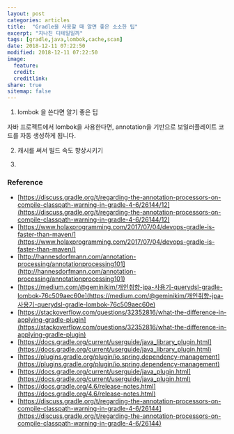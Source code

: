 ```yaml
---
layout: post
categories: articles
title:  "Gradle을 사용할 때 알면 좋은 소소한 팁"
excerpt: "지나친 디테일일까"
tags: [gradle,java,lombok,cache,scan]
date: 2018-12-11 07:22:50
modified: 2018-12-11 07:22:50
image: 
  feature:
  credit:
  creditlink:
share: true
sitemap: false
---
```


1. lombok 을 쓴다면 알기 좋은 팁

자바 프로젝트에서 lombok을 사용한다면, annotation을 기반으로 보일러플레이트 코드를 자동 생성하게 됩니다.

2. 캐시를 써서 빌드 속도 향상시키기

3. 


### Reference

* [https://discuss.gradle.org/t/regarding-the-annotation-processors-on-compile-classpath-warning-in-gradle-4-6/26144/12](https://discuss.gradle.org/t/regarding-the-annotation-processors-on-compile-classpath-warning-in-gradle-4-6/26144/12)
* [https://www.holaxprogramming.com/2017/07/04/devops-gradle-is-faster-than-maven/](https://www.holaxprogramming.com/2017/07/04/devops-gradle-is-faster-than-maven/)
* [http://hannesdorfmann.com/annotation-processing/annotationprocessing101](http://hannesdorfmann.com/annotation-processing/annotationprocessing101)
* [https://medium.com/@geminikim/개인취향-jpa-사용기-querydsl-gradle-lombok-76c509aec60e](https://medium.com/@geminikim/개인취향-jpa-사용기-querydsl-gradle-lombok-76c509aec60e)
* [https://stackoverflow.com/questions/32352816/what-the-difference-in-applying-gradle-plugin](https://stackoverflow.com/questions/32352816/what-the-difference-in-applying-gradle-plugin)
* [https://docs.gradle.org/current/userguide/java_library_plugin.html](https://docs.gradle.org/current/userguide/java_library_plugin.html)
* [https://plugins.gradle.org/plugin/io.spring.dependency-management](https://plugins.gradle.org/plugin/io.spring.dependency-management)
* [https://docs.gradle.org/current/userguide/java_plugin.html](https://docs.gradle.org/current/userguide/java_plugin.html)
* [https://docs.gradle.org/4.6/release-notes.html](https://docs.gradle.org/4.6/release-notes.html)
* [https://discuss.gradle.org/t/regarding-the-annotation-processors-on-compile-classpath-warning-in-gradle-4-6/26144](https://discuss.gradle.org/t/regarding-the-annotation-processors-on-compile-classpath-warning-in-gradle-4-6/26144)
